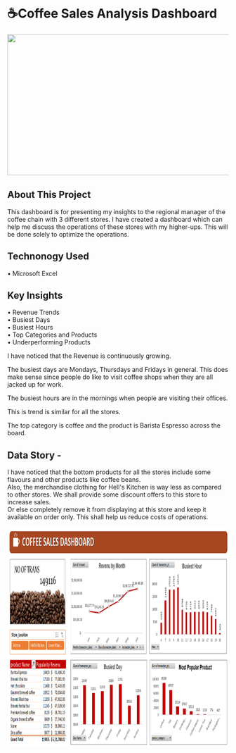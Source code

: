 # ☕Coffee Sales Analysis Dashboard
<img src="https://t3.ftcdn.net/jpg/01/29/93/68/360_F_129936834_Bfn9q5eyPwwXpP2MexPbIkGekW60U3tW.jpg" height="320" width= "990">


## About This Project
This dashboard is for presenting my insights to the regional manager of the coffee chain with 3 different stores.
I have created a dashboard which can help me discuss the operations of these stores with my higher-ups. This will be done solely to optimize the operations.

## Technonogy Used
• Microsoft Excel
## Key Insights
•  Revenue Trends <br>
•  Busiest Days <br>
• Busiest Hours <br>
• Top Categories and Products <br>
• Underperforming Products <br>

I have noticed that the Revenue is continuously growing.

The busiest days are Mondays, Thursdays and Fridays in general. This does make sense since people do like to visit coffee shops when they are all jacked up for work.

The busiest hours are in the mornings when people are visiting their offices.

This is trend is similar for all the stores.

The top category is coffee and the product is Barista Espresso across the board.

## Data Story - 

I have noticed that the bottom products for all the stores include some flavours and other products like coffee beans. <br>
Also, the merchandise clothing for Hell's Kitchen is way less as compared to other stores. We shall provide some discount offers to this store to increase sales. <br>Or else completely remove it from displaying at this store and keep it available on order only. This shall help us reduce costs of operations.


<img src="https://github.com/renukadhule/Coffee_Analysis_DashBoard/blob/main/Image_Dashboard.png" height="500" width= "990">
